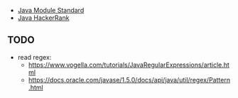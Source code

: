 - [Java Module Standard](Java-Module-Standard)
- [Java HackerRank](Java-HackerRank)


## TODO

* read regex:
  * https://www.vogella.com/tutorials/JavaRegularExpressions/article.html
  * https://docs.oracle.com/javase/1.5.0/docs/api/java/util/regex/Pattern.html

